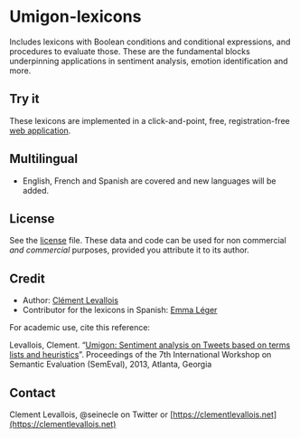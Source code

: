 # Umigon-lexicons
Includes lexicons with Boolean conditions and conditional expressions, and procedures to evaluate those. These are the fundamental blocks underpinning applications in sentiment analysis, emotion identification and more.

## Try it

These lexicons are implemented in a click-and-point, free, registration-free [web application](https://nocodefunctions.com).

## Multilingual

* English, French and Spanish are covered and new languages will be added.

## License
See the [license](LICENSE.md) file. These data and code can be used for non commercial *and commercial* purposes, provided you attribute it to its author.

## Credit
* Author: [Clément Levallois](https://twitter.com/seinecle)
* Contributor for the lexicons in Spanish: [Emma Léger](https://www.linkedin.com/in/emmaleger/)

For academic use, cite this reference:

Levallois, Clement. “[Umigon: Sentiment analysis on Tweets based on terms lists and heuristics](https://aclanthology.org/S13-2068/)”. Proceedings of the 7th International Workshop on Semantic Evaluation (SemEval), 2013, Atlanta, Georgia

## Contact
Clement Levallois, @seinecle on Twitter or [https://clementlevallois.net](https://clementlevallois.net)
